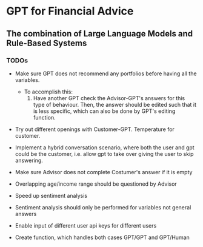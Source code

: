 # GPT for Financial Advice
## The combination of Large Language Models and Rule-Based Systems

### TODOs
- Make sure GPT does not recommend any portfolios before having all the variables.
    -  To accomplish this: 
        1. Have another GPT check the Advisor-GPT's answers for this type of behaviour. Then, the answer should be edited such that it is less specific, which can also be done by GPT's editing function.

- Try out different openings with Customer-GPT. Temperature for customer.

- Implement a hybrid conversation scenario, where both the user and gpt could be the customer, i.e. allow gpt to take over giving the user to skip answering.

- Make sure Advisor does not complete Costumer's answer if it is empty

- Overlapping age/income range should be questioned by Advisor

- Speed up sentiment analysis

- Sentiment analysis should only be performed for variables not general answers

- Enable input of different user api keys for different users

- Create function, which handles both cases GPT/GPT and GPT/Human